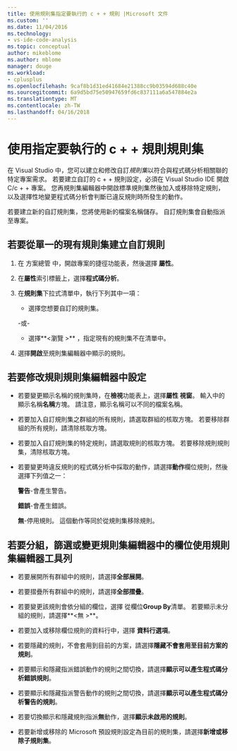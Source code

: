 ```yaml
---
title: 使用規則集指定要執行的 c + + 規則 |Microsoft 文件
ms.custom: ''
ms.date: 11/04/2016
ms.technology:
- vs-ide-code-analysis
ms.topic: conceptual
author: mikeblome
ms.author: mblome
manager: douge
ms.workload:
- cplusplus
ms.openlocfilehash: 9caf8b1d31ed41684e21388cc9b03594d688c40e
ms.sourcegitcommit: 6a9d5bd75e50947659fd6c837111a6a547884e2a
ms.translationtype: MT
ms.contentlocale: zh-TW
ms.lasthandoff: 04/16/2018
---
```

# <a name="use-rule-sets-to-specify-the-c-rules-to-run"></a>使用指定要執行的 c + + 規則規則集

在 Visual Studio 中，您可以建立和修改自訂*規則集*以符合與程式碼分析相關聯的特定專案需求。 若要建立自訂的 c + + 規則設定，必須在 Visual Studio IDE 開啟 C/c + + 專案。 您再規則集編輯器中開啟標準規則集然後加入或移除特定規則，以及選擇性地變更程式碼分析會判斷已違反規則時所發生的動作。

若要建立新的自訂規則集，您將使用新的檔案名稱儲存。 自訂規則集會自動指派至專案。

## <a name="to-create-a-custom-rule-from-a-single-existing-rule-set"></a>若要從單一的現有規則集建立自訂規則

1. 在 方案總管 中，開啟專案的捷徑功能表，然後選擇 **屬性**。

2. 在**屬性**索引標籤上，選擇**程式碼分析**。

3. 在**規則集**下拉式清單中，執行下列其中一項：

    - 選擇您想要自訂的規則集。

     \-或-

    - 選擇**\<瀏覽 >** ，指定現有的規則集不在清單中。

4. 選擇**開啟**至規則集編輯器中顯示的規則。

## <a name="to-modify-a-rule-set-in-the-rule-set-editor"></a>若要修改規則規則集編輯器中設定

- 若要變更顯示名稱的規則集時，在**檢視**功能表上，選擇**屬性 視窗**。 輸入中的顯示名稱**名稱**方塊。 請注意，顯示名稱可以不同的檔案名稱。

- 若要加入自訂規則集之群組的所有規則，請選取群組的核取方塊。 若要移除群組的所有規則，請清除核取方塊。

- 若要加入自訂規則集的特定規則，請選取規則的核取方塊。 若要移除規則規則集，清除核取方塊。

- 若要變更時違反規則的程式碼分析中採取的動作，請選擇**動作**欄位規則，然後選擇下列值之一：

     **警告**-會產生警告。

     **錯誤**-會產生錯誤。

     **無**-停用規則。 這個動作等同於從規則集移除規則。

## <a name="to-group-filter-or-change-the-fields-in-the-rule-set-editor-by-using-the-rule-set-editor-toolbar"></a>若要分組，篩選或變更規則集編輯器中的欄位使用規則集編輯器工具列

- 若要展開所有群組中的規則，請選擇**全部展開**。

- 若要摺疊所有群組中的規則，請選擇**全部摺疊**。

- 若要變更該規則會依分組的欄位，選擇 從欄位**Group By**清單。 若要顯示未分組的規則，請選擇**\<無 >**。

- 若要加入或移除欄位規則的資料行中，選擇 **資料行選項**。

- 若要隱藏的規則，不會套用到目前的方案，請選擇**隱藏不會套用至目前方案的規則**。

- 若要顯示和隱藏指派錯誤動作的規則之間切換，請選擇**顯示可以產生程式碼分析錯誤規則**。

- 若要顯示和隱藏指派警告動作的規則之間切換，請選擇**顯示可以產生程式碼分析警告的規則**。

- 若要切換顯示和隱藏規則指派**無**動作，選擇**顯示未啟用的規則**。

- 若要新增或移除的 Microsoft 預設規則設定為目前的規則集，請選擇**新增或移除子規則集**。